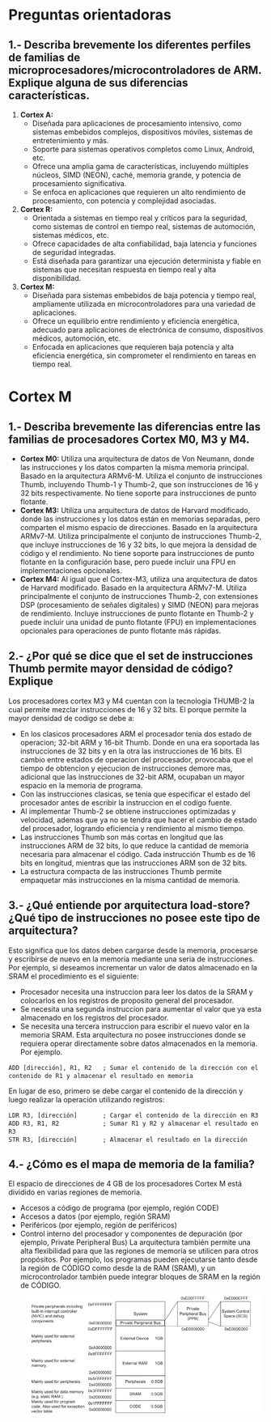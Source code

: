 # Preguntas orientadoras
## 1.- Describa brevemente los diferentes perfiles de familias de microprocesadores/microcontroladores de ARM. Explique alguna de sus diferencias características.

1. **Cortex A:**
    - Diseñada para aplicaciones de procesamiento intensivo, como sistemas embebidos complejos, dispositivos móviles, sistemas de entretenimiento y más.
    - Soporte para sistemas operativos completos como Linux, Android, etc.
    - Ofrece una amplia gama de características, incluyendo múltiples núcleos, SIMD (NEON), caché, memoria grande, y potencia de procesamiento significativa.
    - Se enfoca en aplicaciones que requieren un alto rendimiento de procesamiento, con potencia y complejidad asociadas.
2. **Cortex R:**
    - Orientada a sistemas en tiempo real y críticos para la seguridad, como sistemas de control en tiempo real, sistemas de automoción, sistemas médicos, etc.
    - Ofrece capacidades de alta confiabilidad, baja latencia y funciones de seguridad integradas.
    - Está diseñada para garantizar una ejecución determinista y fiable en sistemas que necesitan respuesta en tiempo real y alta disponibilidad.
3. **Cortex M:**
    - Diseñada para sistemas embebidos de baja potencia y tiempo real, ampliamente utilizada en microcontroladores para una variedad de aplicaciones.
    - Ofrece un equilibrio entre rendimiento y eficiencia energética, adecuado para aplicaciones de electrónica de consumo, dispositivos médicos, automoción, etc.
    - Enfocada en aplicaciones que requieren baja potencia y alta eficiencia energética, sin comprometer el rendimiento en tareas en tiempo real.


# Cortex M

## 1.- Describa brevemente las diferencias entre las familias de procesadores Cortex M0, M3 y M4.

- **Cortex M0:** Utiliza una arquitectura de datos de Von Neumann, donde las instrucciones y los datos comparten la misma memoria principal. Basado en la arquitectura ARMv6-M. Utiliza el conjunto de instrucciones Thumb, incluyendo Thumb-1 y Thumb-2, que son instrucciones de 16 y 32 bits respectivamente. No tiene soporte para instrucciones de punto flotante.
- **Cortex M3:** Utiliza una arquitectura de datos de Harvard modificado, donde las instrucciones y los datos están en memorias separadas, pero comparten el mismo espacio de direcciones. Basado en la arquitectura ARMv7-M. Utiliza principalmente el conjunto de instrucciones Thumb-2, que incluye instrucciones de 16 y 32 bits, lo que mejora la densidad de código y el rendimiento. No tiene soporte para instrucciones de punto flotante en la configuración base, pero puede incluir una FPU en implementaciones opcionales.
- **Cortex M4:** Al igual que el Cortex-M3, utiliza una arquitectura de datos de Harvard modificado. Basado en la arquitectura ARMv7-M. Utiliza principalmente el conjunto de instrucciones Thumb-2, con extensiones DSP (procesamiento de señales digitales) y SIMD (NEON) para mejoras de rendimiento. Incluye instrucciones de punto flotante en Thumb-2 y puede incluir una unidad de punto flotante (FPU) en implementaciones opcionales para operaciones de punto flotante más rápidas.

## 2.- ¿Por qué se dice que el set de instrucciones Thumb permite mayor densidad de código? Explique
Los procesadores cortex M3 y M4 cuentan con la tecnologia THUMB-2 la cual permite mezclar instrucciones de 16 y 32 bits.
El porque permite la mayor densidad de codigo se debe a:
- En los clasicos procesadores ARM el procesador tenia dos estado de operacion; 32-bit ARM y 16-bit Thumb. Donde en una era soportada las instrucciones de 32 bits y en la otra las instrucciones de 16 bits. El cambio entre estados de operacion del procesador, provocaba que el tiempo de obtencion y ejecucion de instrucciones demore mas, adicional que las instrucciones de 32-bit ARM, ocupaban un mayor espacio en la memoria de programa. 
- Con las instrucciones clasicas, se tenia que especificar el estado del procesador antes de escribir la instruccion en el codigo fuente.
- Al implementar Thumb-2 se obtiene instrucciones optimizadas y velocidad, ademas que ya no se tendra que hacer el cambio de estado del procesador, logrando eficiencia y rendimiento al mismo tiempo.
- Las instrucciones Thumb son más cortas en longitud que las instrucciones ARM de 32 bits, lo que reduce la cantidad de memoria necesaria para almacenar el código. Cada instrucción Thumb es de 16 bits en longitud, mientras que las instrucciones ARM son de 32 bits.
- La estructura compacta de las instrucciones Thumb permite empaquetar más instrucciones en la misma cantidad de memoria.

## 3.- ¿Qué entiende por arquitectura load-store? ¿Qué tipo de instrucciones no posee este tipo de arquitectura?
Esto significa que los datos deben cargarse desde la memoria, procesarse y escribirse de nuevo en la memoria mediante una seria de instrucciones. Por ejemplo, si deseamos incrementar un valor de datos almacenado en la SRAM el procedimiento es el siguiente:
- Procesador necesita una instruccion para leer los datos de la SRAM y colocarlos en los registros de proposito general del procesador.
- Se necesita una segunda instruccion para aumentar el valor que ya esta almacenado en los registros del procesador.
- Se necesita una tercera instruccion para escribir el nuevo valor en la memoria SRAM.
Esta arquitectura no posee instrucciones donde se requiera operar directamente sobre datos almacenados en la memoria. Por ejemplo.
~~~
ADD [dirección], R1, R2   ; Sumar el contenido de la dirección con el contenido de R1 y almacenar el resultado en memoria
~~~
En lugar de eso, primero se debe cargar el contenido de la dirección y luego realizar la operación utilizando registros:
~~~
LDR R3, [dirección]       ; Cargar el contenido de la dirección en R3
ADD R3, R1, R2            ; Sumar R1 y R2 y almacenar el resultado en R3
STR R3, [dirección]       ; Almacenar el resultado en la dirección
~~~

## 4.- ¿Cómo es el mapa de memoria de la familia?
El espacio de direcciones de 4 GB de los procesadores Cortex M está dividido en varias regiones de memoria.
- Accesos a código de programa (por ejemplo, región CODE)
- Accesos a datos (por ejemplo, región SRAM)
- Periféricos (por ejemplo, región de periféricos)
- Control interno del procesador y componentes de depuración (por ejemplo, Private Peripheral Bus)
La arquitectura también permite una alta flexibilidad para que las regiones de memoria se utilicen para otros propósitos. Por ejemplo, los programas pueden ejecutarse tanto desde la región de CÓDIGO como desde la de RAM (SRAM), y un microcontrolador también puede integrar bloques de SRAM en la región de CÓDIGO.
![Memory Map](./figures/memorymap.png)